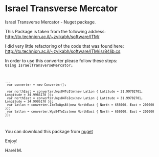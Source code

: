 # Israel Transverse Mercator
Israel Transverse Mercator - Nuget package.

This Package is taken from the following address:
http://tx.technion.ac.il/~zvikabh/software/ITM/

I did very little refactoring of the code that was found here:
http://tx.technion.ac.il/~zvikabh/software/ITM/isr84lib.cs

In order to use this converter please follow these steps:
<code>
    Using IsraelTransverseMercator;

    ...
     var converter = new Converter();

     var northEast = converter.Wgs84ToItm(new LatLon { Latitude = 31.99702701, Longitude = 34.9986170 });
     var northEast = converter.Wgs84ToIcs(new LatLon { Latitude = 31.99702701, Longitude = 34.9986170 });
     var latlon = converter.ItmToWgs84(new NorthEast { North = 656000, East = 200000 });
     var latlon = converter.Wgs84ToIcs(new NorthEast { North = 656000, East = 200000 });

</code>

You can download this package from [nuget](https://www.nuget.org/packages/IsraelTransverseMercator/)

Enjoy!

Harel M.
